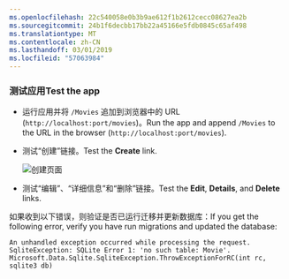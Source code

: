 ```yaml
---
ms.openlocfilehash: 22c540058e0b3b9ae612f1b2612cecc08627ea2b
ms.sourcegitcommit: 24b1f6decbb17bb22a45166e5fdb0845c65af498
ms.translationtype: MT
ms.contentlocale: zh-CN
ms.lasthandoff: 03/01/2019
ms.locfileid: "57063984"
---
```

<a name="test"></a>
### <a name="test-the-app"></a><span data-ttu-id="c9ba3-101">测试应用</span><span class="sxs-lookup"><span data-stu-id="c9ba3-101">Test the app</span></span>

* <span data-ttu-id="c9ba3-102">运行应用并将 `/Movies` 追加到浏览器中的 URL (`http://localhost:port/movies`)。</span><span class="sxs-lookup"><span data-stu-id="c9ba3-102">Run the app and append `/Movies` to the URL in the browser (`http://localhost:port/movies`).</span></span>
* <span data-ttu-id="c9ba3-103">测试“创建”链接。</span><span class="sxs-lookup"><span data-stu-id="c9ba3-103">Test the **Create** link.</span></span>

  ![创建页面](../../tutorials/razor-pages/model/_static/conan.png)

<a name="scaffold"></a>

* <span data-ttu-id="c9ba3-105">测试“编辑”、“详细信息”和“删除”链接。</span><span class="sxs-lookup"><span data-stu-id="c9ba3-105">Test the **Edit**, **Details**, and **Delete** links.</span></span>

<span data-ttu-id="c9ba3-106">如果收到以下错误，则验证是否已运行迁移并更新数据库：</span><span class="sxs-lookup"><span data-stu-id="c9ba3-106">If you get the following error, verify you have run migrations and updated the database:</span></span>

```
An unhandled exception occurred while processing the request.
SqliteException: SQLite Error 1: 'no such table: Movie'.
Microsoft.Data.Sqlite.SqliteException.ThrowExceptionForRC(int rc, sqlite3 db)
```
